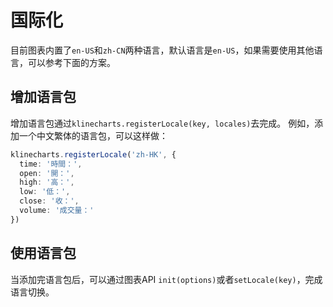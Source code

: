 # 国际化
目前图表内置了`en-US`和`zh-CN`两种语言，默认语言是`en-US`，如果需要使用其他语言，可以参考下面的方案。

## 增加语言包
增加语言包通过`klinecharts.registerLocale(key, locales)`去完成。
例如，添加一个中文繁体的语言包，可以这样做：
```typescript
klinecharts.registerLocale('zh-HK', {
  time: '時間：',
  open: '開：',
  high: '高：',
  low: '低：',
  close: '收：',
  volume: '成交量：'
})
```

## 使用语言包
当添加完语言包后，可以通过图表API `init(options)`或者`setLocale(key)`，完成语言切换。
